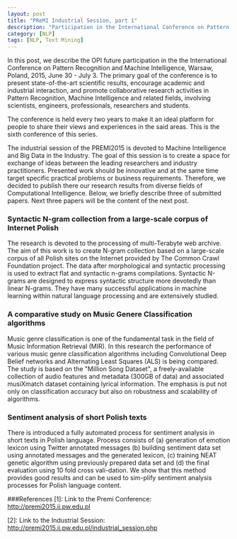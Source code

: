 ```yaml
---
layout: post
title: "PReMI Industrial Session, part 1"
description: "Participation in the International Conference on Pattern Recognition and Machine Intelligence"
category: [NLP]
tags: [NLP, Text Mining]
---
```


In this post, we describe the OPI future participation in the the International Conference on Pattern Recognition and Machine Intelligence, Warsaw, Poland, 2015, June 30 - July 3. The primary goal of the conference is to present state-of-the-art scientific results, encourage academic and industrial interaction, and promote collaborative research activities in Pattern Recognition, Machine Intelligence and related fields, involving scientists, engineers, professionals, researchers and students. 

<!--more-->
The conference is held every two years to make it an ideal platform for people to share their views and experiences in the said areas. This is the sixth conference of this series.

The industrial session of the PREMI2015 is devoted to Machine Intelligence and Big Data in the Industry. The goal of this session is to create a space for exchange of ideas between the leading researchers and industry practitioners. Presented work should be innovative and at the same time target specific practical problems or business requirements. Therefore, we decided to publish there our research results from diverse fields of Computational Intelligence. Below, we briefly describe three of submitted papers. Next three papers will be the content of the next post.

### Syntactic N-gram collection from a large-scale corpus of Internet Polish ###

The research is devoted to the processing of multi-Terabyte web archive. The aim of this work is to create N-gram collection based on a large-scale corpus of all Polish sites on the Internet provided by The Common Crawl Foundation project.  The data after morphological and syntactic processing is used to extract flat and syntactic n-grams compilations. Syntactic N-grams are designed to express syntactic structure more devotedly than linear N-grams. They have many successful applications in machine learning within natural language processing and are extensively studied.

### A comparative study on Music Genere Classification algorithms ###

Music genre classification is one of the fundamental task in the field of Music Information Retrieval (MIR). In this research the performance of various music genre classification algorithms including Convolutional Deep Belief networks and Alternating Least Squares (ALS) is being compared. The study is based on the "Million Song Dataset", a freely-available collection of audio features and metadata (300GB of data) and associated musiXmatch dataset containing lyrical information. The emphasis is put not only on classification accuracy but also on robustness and scalability of algorithms.

### Sentiment analysis of short Polish texts ###

There is introduced a fully automated process for sentiment analysis in short texts in Polish language. Process consists of (a) generation of emotion lexicon using Twitter annotated messages (b) building sentiment data set using annotated messages and the generated lexicon, (c) training NEAT genetic algorithm using previously prepared data set and (d) the final evaluation using 10 fold cross vali-dation. We show that this method provides good results and can be used to sim-plify sentiment analysis processes for Polish language content.


###References
[1]:  Link to the Premi Conference: http://premi2015.ii.pw.edu.pl

[2]:  Link to the Industrial Session: http://premi2015.ii.pw.edu.pl/industrial_session.php

